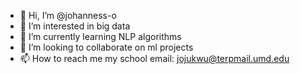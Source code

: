 - 👋 Hi, I’m @johanness-o
- 👀 I’m interested in big data
- 🌱 I’m currently learning NLP algorithms
- 💞️ I’m looking to collaborate on ml projects
- 📫 How to reach me my school email: jojukwu@terpmail.umd.edu

<!---
johanness-o/johanness-o is a ✨ special ✨ repository because its `README.md` (this file) appears on your GitHub profile.
You can click the Preview link to take a look at your changes.
--->
